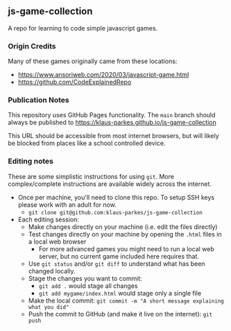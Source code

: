 ## js-game-collection
A repo for learning to code simple javascript games.

### Origin Credits

Many of these games originally came from these locations:
  * https://www.ansoriweb.com/2020/03/javascript-game.html
  * https://github.com/CodeExplainedRepo

### Publication Notes

This repository uses GitHub Pages functionality.  The `main` branch should always be published to https://klaus-parkes.github.io/js-game-collection

This URL should be accessible from most internet browsers, but will likely be blocked from places like a school controlled device.

### Editing notes

These are some simplistic instructions for using `git`.  More complex/complete instructions are available widely across the internet.

  * Once per machine, you'll need to clone this repo.  To setup SSH keys please work with an adult for now.
    * `git clone git@github.com:klaus-parkes/js-game-collection`
  * Each editing session:
    * Make changes directly on your machine (i.e. edit the files directly)
    * Test changes directly on your machine by opening the `.html` files in a local web browser
      * For more advanced games you might need to run a local web server, but no current game included here requires that.
    * Use `git status` and/or `git diff` to understand what has been changed locally.
    * Stage the changes you want to commit:
      * `git add .` would stage all changes
      * `git add mygame/index.html` would stage only a single file
    * Make the local commit: `git commit -m "A short message explaining what you did"`
    * Push the commit to GitHub (and make it live on the internet): `git push`
